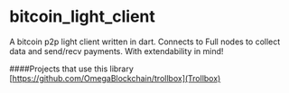 # bitcoin_light_client

A bitcoin p2p light client written in dart. Connects to Full nodes to collect data and send/recv payments. With extendability in mind!

####Projects that use this library
[https://github.com/OmegaBlockchain/trollbox](Trollbox)